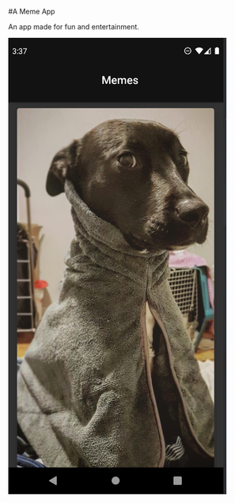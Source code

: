 #A Meme App

An app made for fun and entertainment.

![Image](https://github.com/ProfessionalwithStandards/MemeApp/blob/main/app/src/main/res/drawable/img.png)

